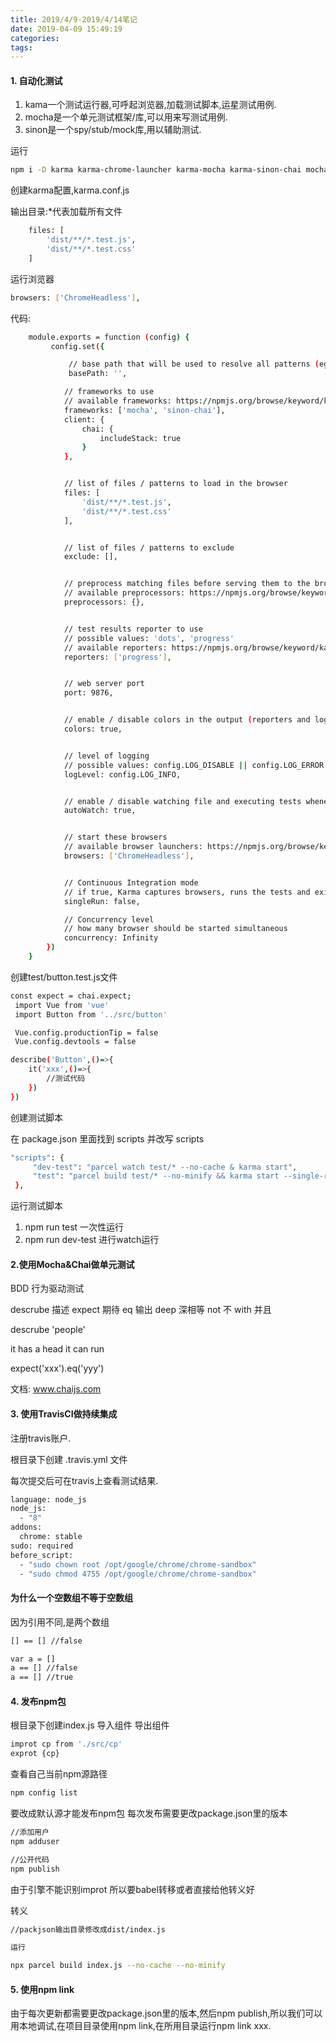 ```yaml
---
title: 2019/4/9-2019/4/14笔记
date: 2019-04-09 15:49:19
categories:
tags:
---
```


#### 1. 自动化测试

1. kama一个测试运行器,可呼起浏览器,加载测试脚本,运星测试用例.
2. mocha是一个单元测试框架/库,可以用来写测试用例.
3. sinon是一个spy/stub/mock库,用以辅助测试.

运行
``` bash
npm i -D karma karma-chrome-launcher karma-mocha karma-sinon-chai mocha sinon sinon-chai karma-chai karma-chai-spies
```

创建karma配置,karma.conf.js

输出目录:*代表加载所有文件
``` bash
    files: [
        'dist/**/*.test.js',
        'dist/**/*.test.css'
    ]
```
运行浏览器

``` bash
browsers: ['ChromeHeadless'],
```

代码:

``` bash
    module.exports = function (config) {
         config.set({

             // base path that will be used to resolve all patterns (eg. files, exclude)
             basePath: '',

            // frameworks to use
            // available frameworks: https://npmjs.org/browse/keyword/karma-adapter
            frameworks: ['mocha', 'sinon-chai'],
            client: {
                chai: {
                    includeStack: true
                }
            },


            // list of files / patterns to load in the browser
            files: [
                'dist/**/*.test.js',
                'dist/**/*.test.css'
            ],


            // list of files / patterns to exclude
            exclude: [],


            // preprocess matching files before serving them to the browser
            // available preprocessors: https://npmjs.org/browse/keyword/karma-preprocessor
            preprocessors: {},


            // test results reporter to use
            // possible values: 'dots', 'progress'
            // available reporters: https://npmjs.org/browse/keyword/karma-reporter
            reporters: ['progress'],


            // web server port
            port: 9876,


            // enable / disable colors in the output (reporters and logs)
            colors: true,


            // level of logging
            // possible values: config.LOG_DISABLE || config.LOG_ERROR || config.LOG_WARN || config.LOG_INFO || config.LOG_DEBUG
            logLevel: config.LOG_INFO,


            // enable / disable watching file and executing tests whenever any file changes
            autoWatch: true,


            // start these browsers
            // available browser launchers: https://npmjs.org/browse/keyword/karma-launcher
            browsers: ['ChromeHeadless'],


            // Continuous Integration mode
            // if true, Karma captures browsers, runs the tests and exits
            singleRun: false,

            // Concurrency level
            // how many browser should be started simultaneous
            concurrency: Infinity
        })
    }
```

创建test/button.test.js文件

``` bash
const expect = chai.expect;
 import Vue from 'vue'
 import Button from '../src/button'

 Vue.config.productionTip = false
 Vue.config.devtools = false

describe('Button',()=>{
    it('xxx',()=>{
        //测试代码
    })
})
```
创建测试脚本

在 package.json 里面找到 scripts 并改写 scripts
``` bash
"scripts": {
     "dev-test": "parcel watch test/* --no-cache & karma start",
     "test": "parcel build test/* --no-minify && karma start --single-run"
 },
```

运行测试脚本

1. npm run test 一次性运行
2. npm run dev-test 进行watch运行

#### 2.使用Mocha&Chai做单元测试

BDD  行为驱动测试

descrube 描述
expect 期待
eq 输出
deep 深相等
not 不
with 并且

descrube 'people'

it has a head 
it can run

expect('xxx').eq('yyy')

文档: www.chaijs.com

#### 3. 使用TravisCI做持续集成

注册travis账户.

根目录下创建 .travis.yml 文件

每次提交后可在travis上查看测试结果.

``` bash
language: node_js
node_js:
  - "8"
addons:
  chrome: stable
sudo: required
before_script:
  - "sudo chown root /opt/google/chrome/chrome-sandbox"
  - "sudo chmod 4755 /opt/google/chrome/chrome-sandbox"
```

#### 为什么一个空数组不等于空数组
 
因为引用不同,是两个数组

``` bash
[] == [] //false

var a = []
a == [] //false
a == [] //true
```

#### 4. 发布npm包

根目录下创建index.js
导入组件 导出组件
``` bash
improt cp from './src/cp'
exprot {cp}
```

查看自己当前npm源路径
``` bash
npm config list
```

要改成默认源才能发布npm包
每次发布需要更改package.json里的版本
```bash
//添加用户
npm adduser

//公开代码
npm publish
```

由于引擎不能识别improt 所以要babel转移或者直接给他转义好

转义

``` bash
//packjson输出目录修改成dist/index.js

运行

npx parcel build index.js --no-cache --no-minify
```

#### 5. 使用npm link

由于每次更新都需要更改package.json里的版本,然后npm publish,所以我们可以用本地调试,在项目目录使用npm link,在所用目录运行npm link xxx.
